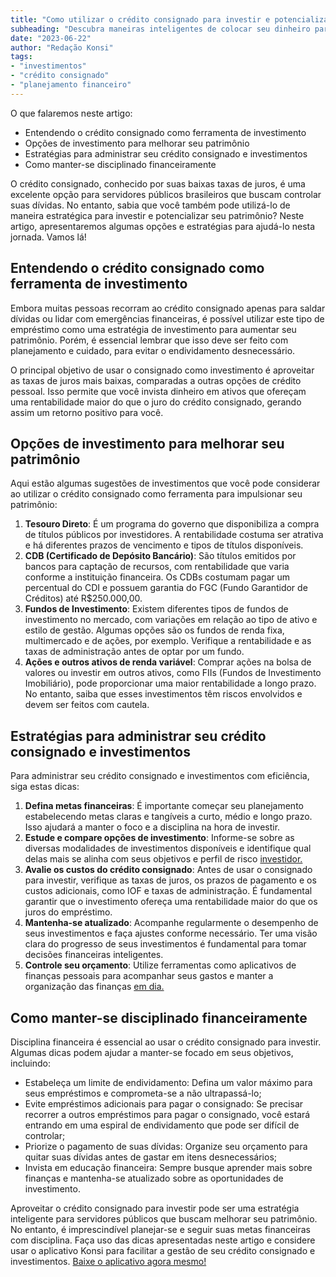```yaml
---
title: "Como utilizar o crédito consignado para investir e potencializar seu patrimônio"
subheading: "Descubra maneiras inteligentes de colocar seu dinheiro para trabalhar por você, mesmo com um crédito consignado"
date: "2023-06-22"
author: "Redação Konsi"
tags:
- "investimentos"
- "crédito consignado"
- "planejamento financeiro"
---
```


O que falaremos neste artigo:
- Entendendo o crédito consignado como ferramenta de investimento
- Opções de investimento para melhorar seu patrimônio
- Estratégias para administrar seu crédito consignado e investimentos
- Como manter-se disciplinado financeiramente

O crédito consignado, conhecido por suas baixas taxas de juros, é uma excelente opção para servidores públicos brasileiros que buscam controlar suas dívidas. No entanto, sabia que você também pode utilizá-lo de maneira estratégica para investir e potencializar seu patrimônio? Neste artigo, apresentaremos algumas opções e estratégias para ajudá-lo nesta jornada. Vamos lá!

## Entendendo o crédito consignado como ferramenta de investimento

Embora muitas pessoas recorram ao crédito consignado apenas para saldar dívidas ou lidar com emergências financeiras, é possível utilizar este tipo de empréstimo como uma estratégia de investimento para aumentar seu patrimônio. Porém, é essencial lembrar que isso deve ser feito com planejamento e cuidado, para evitar o endividamento desnecessário.

O principal objetivo de usar o consignado como investimento é aproveitar as taxas de juros mais baixas, comparadas a outras opções de crédito pessoal. Isso permite que você invista dinheiro em ativos que ofereçam uma rentabilidade maior do que o juro do crédito consignado, gerando assim um retorno positivo para você.

## Opções de investimento para melhorar seu patrimônio

Aqui estão algumas sugestões de investimentos que você pode considerar ao utilizar o crédito consignado como ferramenta para impulsionar seu patrimônio:

1. **Tesouro Direto**: É um programa do governo que disponibiliza a compra de títulos públicos por investidores. A rentabilidade costuma ser atrativa e há diferentes prazos de vencimento e tipos de títulos disponíveis.
2. **CDB (Certificado de Depósito Bancário)**: São títulos emitidos por bancos para captação de recursos, com rentabilidade que varia conforme a instituição financeira. Os CDBs costumam pagar um percentual do CDI e possuem garantia do FGC (Fundo Garantidor de Créditos) até R$250.000,00.
3. **Fundos de Investimento**: Existem diferentes tipos de fundos de investimento no mercado, com variações em relação ao tipo de ativo e estilo de gestão. Algumas opções são os fundos de renda fixa, multimercado e de ações, por exemplo. Verifique a rentabilidade e as taxas de administração antes de optar por um fundo.
4. **Ações e outros ativos de renda variável**: Comprar ações na bolsa de valores ou investir em outros ativos, como FIIs (Fundos de Investimento Imobiliário), pode proporcionar uma maior rentabilidade a longo prazo. No entanto, saiba que esses investimentos têm riscos envolvidos e devem ser feitos com cautela.

## Estratégias para administrar seu crédito consignado e investimentos

Para administrar seu crédito consignado e investimentos com eficiência, siga estas dicas:

1. **Defina metas financeiras**: É importante começar seu planejamento estabelecendo metas claras e tangíveis a curto, médio e longo prazo. Isso ajudará a manter o foco e a disciplina na hora de investir.
2. **Estude e compare opções de investimento**: Informe-se sobre as diversas modalidades de investimentos disponíveis e identifique qual delas mais se alinha com seus objetivos e perfil de risco [investidor.](/investimento-para-servidores-pblicos-conhecendo-as-melhores-opes.md)
3. **Avalie os custos do crédito consignado**: Antes de usar o consignado para investir, verifique as taxas de juros, os prazos de pagamento e os custos adicionais, como IOF e taxas de administração. É fundamental garantir que o investimento ofereça uma rentabilidade maior do que os juros do empréstimo.
4. **Mantenha-se atualizado**: Acompanhe regularmente o desempenho de seus investimentos e faça ajustes conforme necessário. Ter uma visão clara do progresso de seus investimentos é fundamental para tomar decisões financeiras inteligentes.
5. **Controle seu orçamento**: Utilize ferramentas como aplicativos de finanças pessoais para acompanhar seus gastos e manter a organização das finanças [em dia.](/app-de-emprestimo-para-negativado-qual-e-a-melhor-opcao.md)

## Como manter-se disciplinado financeiramente

Disciplina financeira é essencial ao usar o crédito consignado para investir. Algumas dicas podem ajudar a manter-se focado em seus objetivos, incluindo:

- Estabeleça um limite de endividamento: Defina um valor máximo para seus empréstimos e comprometa-se a não ultrapassá-lo;
- Evite empréstimos adicionais para pagar o consignado: Se precisar recorrer a outros empréstimos para pagar o consignado, você estará entrando em uma espiral de endividamento que pode ser difícil de controlar;
- Priorize o pagamento de suas dívidas: Organize seu orçamento para quitar suas dívidas antes de gastar em itens desnecessários;
- Invista em educação financeira: Sempre busque aprender mais sobre finanças e mantenha-se atualizado sobre as oportunidades de investimento.

Aproveitar o crédito consignado para investir pode ser uma estratégia inteligente para servidores públicos que buscam melhorar seu patrimônio. No entanto, é imprescindível planejar-se e seguir suas metas financeiras com disciplina. Faça uso das dicas apresentadas neste artigo e considere usar o aplicativo Konsi para facilitar a gestão de seu crédito consignado e investimentos. [Baixe o aplicativo agora mesmo!](https://www.konsi.com.br/download)